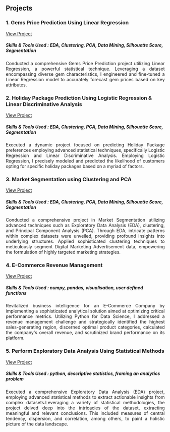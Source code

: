 ## Projects
### 1. Gems Price Prediction Using Linear Regression
[View Project](https://www.linkedin.com/in/yourusername)
##### Skills & Tools Used : EDA, Clustering, PCA, Data Mining, Silhouette Score, Segmentation

<p align ='justify'> Conducted a comprehensive Gems Price Prediction project utilizing Linear Regression, a powerful statistical technique. Leveraging a dataset encompassing diverse gem characteristics, I engineered and fine-tuned a Linear Regression model to accurately forecast gem prices based on key attributes. </p>

### 2. Holiday Package Prediction Using Logistic Regression & Linear Discriminative Analysis
[View Project](https://www.linkedin.com/in/yourusername)
##### Skills & Tools Used : EDA, Clustering, PCA, Data Mining, Silhouette Score, Segmentation

<p align ='justify'> Executed a dynamic project focused on predicting Holiday Package preferences employing advanced statistical techniques, specifically Logistic Regression and Linear Discriminative Analysis. Employing Logistic Regression, I precisely modeled and predicted the likelihood of customers opting for specific holiday packages based on a myriad of factors. </p>

### 3. Market Segmentation using Clustering and PCA 
[View Project](https://www.linkedin.com/in/yourusername)
##### Skills & Tools Used : EDA, Clustering, PCA, Data Mining, Silhouette Score, Segmentation

<p align ='justify'> Conducted a comprehensive project in Market Segmentation utilizing advanced techniques such as Exploratory Data Analysis (EDA), clustering, and Principal Component Analysis (PCA). Through EDA, intricate patterns within complex datasets were unveiled, providing profound insights into underlying structures. Applied sophisticated clustering techniques to meticulously segment Digital Marketing Advertisement data, empowering the formulation of highly targeted marketing strategies. </p>
  
### 4. E-Commerce Revenue Management
[View Project](https://www.linkedin.com/in/yourusername)
##### Skills & Tools Used : numpy, pandas, visualisation, user defined functions

<p align ='justify'> Revitalized business intelligence for an E-Commerce Company by implementing a sophisticated analytical solution aimed at optimizing critical performance metrics. Utilizing Python for Data Science, I addressed a revenue management challenge and strategically identified the highest sales-generating region, discerned optimal product categories, calculated the company's overall revenue, and scrutinized brand performance on its platform. </p>

### 5. Perform Exploratory Data Analysis Using Statistical Methods
[View Project](https://www.linkedin.com/in/yourusername)
##### Skills & Tools Used : python, descriptive statistics, framing an analytics problem

<p align ='justify'> Executed a comprehensive Exploratory Data Analysis (EDA) project, employing advanced statistical methods to extract actionable insights from complex datasets.Leveraging a variety of statistical methodologies, the project delved deep into the intricacies of the dataset, extracting meaningful and relevant conclusions. This included measures of central tendency, dispersion, and correlation, among others, to paint a holistic picture of the data landscape. </p>


  

